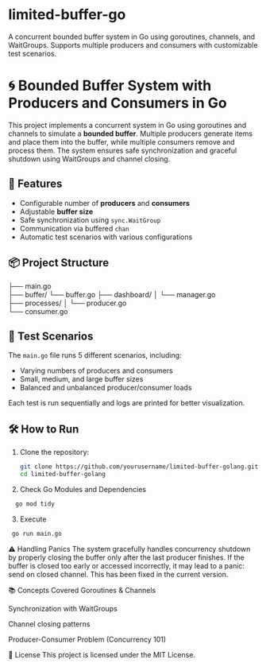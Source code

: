 # limited-buffer-go
A concurrent bounded buffer system in Go using goroutines, channels, and WaitGroups. Supports multiple producers and consumers with customizable test scenarios.


# 🌀 Bounded Buffer System with Producers and Consumers in Go

This project implements a concurrent system in Go using goroutines and channels to simulate a **bounded buffer**. Multiple producers generate items and place them into the buffer, while multiple consumers remove and process them. The system ensures safe synchronization and graceful shutdown using WaitGroups and channel closing.

## 🚀 Features

- Configurable number of **producers** and **consumers**
- Adjustable **buffer size**
- Safe synchronization using `sync.WaitGroup`
- Communication via buffered `chan`
- Automatic test scenarios with various configurations

## 📦 Project Structure

├── main.go  
├── buffer/ 
 └── buffer.go 
├── dashboard/ │ 
  └── manager.go  
├── processes/ │ 
 └── producer.go  
 └── consumer.go 


 
## 🧪 Test Scenarios

The `main.go` file runs 5 different scenarios, including:

- Varying numbers of producers and consumers
- Small, medium, and large buffer sizes
- Balanced and unbalanced producer/consumer loads

Each test is run sequentially and logs are printed for better visualization.

## 🛠️ How to Run

1. Clone the repository:
   ```bash
   git clone https://github.com/yourusername/limited-buffer-golang.git
   cd limited-buffer-golang
   ```
2. Check Go Modules and Dependencies
  ```bash
    go mod tidy
  ```
3. Execute
  ```bash
   go run main.go
  ```
  
⚠️ Handling Panics
The system gracefully handles concurrency shutdown by properly closing the buffer only after the last producer finishes. If the buffer is closed too early or accessed incorrectly, it may lead to a panic: send on closed channel. This has been fixed in the current version.

📚 Concepts Covered
Goroutines & Channels

Synchronization with WaitGroups

Channel closing patterns

Producer-Consumer Problem (Concurrency 101)

🪪 License
This project is licensed under the MIT License.
